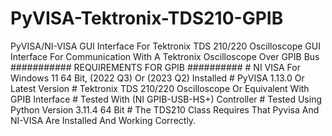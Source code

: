 # PyVISA-Tektronix-TDS210-GPIB
PyVISA/NI-VISA GUI Interface For Tektronix TDS 210/220 Oscilloscope
GUI Interface For Communication With A Tektronix Oscilloscope Over GPIB Bus
########### REQUIREMENTS FOR GPIB ##########
    # NI VISA For Windows 11 64 Bit, (2022 Q3) Or (2023 Q2) Installed
    # PyVISA 1.13.0 Or Latest Version
    # Tektronix TDS 210/220 Oscilloscope Or Equivalent With GPIB Interface
    # Tested With (NI GPIB-USB-HS+) Controller
    # Tested Using Python Version 3.11.4 64 Bit
    # The TDS210 Class Requires That Pyvisa And NI-VISA Are Installed And Working Correctly.
